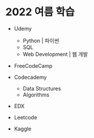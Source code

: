 # 2022 여름 학습

* Udemy 
    * Python | 파이썬
    * SQL 
    * Web Development | 웹 개발
    
* FreeCodeCamp

* Codecademy
    * Data Structures
    * Algorithms
    
* EDX

* Leetcode

* Kaggle
